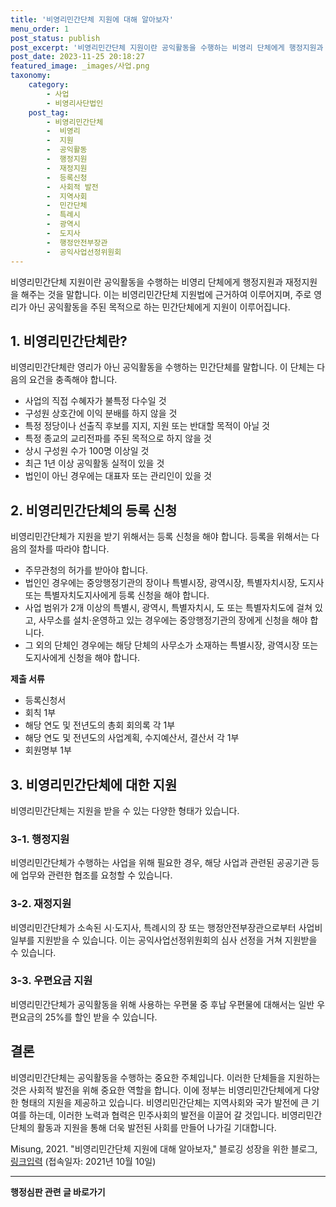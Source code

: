 ```yaml
---
title: '비영리민간단체 지원에 대해 알아보자'
menu_order: 1
post_status: publish
post_excerpt: '비영리민간단체 지원이란 공익활동을 수행하는 비영리 단체에게 행정지원과 재정지원을 해주는 것을 말합니다. 이는 비영리민간단체 지원법에 근거하여 이루어지며, 주로 영리가 아닌 공익활동을 주된 목적으로 하는 민간단체에게 지원이 이루어집니다.'
post_date: 2023-11-25 20:18:27
featured_image: _images/사업.png
taxonomy:
    category:
        - 사업
        - 비영리사단법인
    post_tag:
        - 비영리민간단체
        -  비영리
        -  지원
        -  공익활동
        -  행정지원
        -  재정지원
        -  등록신청
        -  사회적 발전
        -  지역사회
        -  민간단체
        -  특례시
        -  광역시
        -  도지사
        -  행정안전부장관
        -  공익사업선정위원회
---
```



비영리민간단체 지원이란 공익활동을 수행하는 비영리 단체에게 행정지원과 재정지원을 해주는 것을 말합니다. 이는 비영리민간단체 지원법에 근거하여 이루어지며, 주로 영리가 아닌 공익활동을 주된 목적으로 하는 민간단체에게 지원이 이루어집니다.

## 1. 비영리민간단체란?
비영리민간단체란 영리가 아닌 공익활동을 수행하는 민간단체를 말합니다. 이 단체는 다음의 요건을 충족해야 합니다.
- 사업의 직접 수혜자가 불특정 다수일 것
- 구성원 상호간에 이익 분배를 하지 않을 것
- 특정 정당이나 선출직 후보를 지지, 지원 또는 반대할 목적이 아닐 것
- 특정 종교의 교리전파를 주된 목적으로 하지 않을 것
- 상시 구성원 수가 100명 이상일 것
- 최근 1년 이상 공익활동 실적이 있을 것
- 법인이 아닌 경우에는 대표자 또는 관리인이 있을 것

## 2. 비영리민간단체의 등록 신청
비영리민간단체가 지원을 받기 위해서는 등록 신청을 해야 합니다. 등록을 위해서는 다음의 절차를 따라야 합니다.
- 주무관청의 허가를 받아야 합니다. 
- 법인인 경우에는 중앙행정기관의 장이나 특별시장, 광역시장, 특별자치시장, 도지사 또는 특별자치도지사에게 등록 신청을 해야 합니다.
- 사업 범위가 2개 이상의 특별시, 광역시, 특별자치시, 도 또는 특별자치도에 걸쳐 있고, 사무소를 설치·운영하고 있는 경우에는 중앙행정기관의 장에게 신청을 해야 합니다.
- 그 외의 단체인 경우에는 해당 단체의 사무소가 소재하는 특별시장, 광역시장 또는 도지사에게 신청을 해야 합니다.

**제출 서류**
- 등록신청서
- 회칙 1부
- 해당 연도 및 전년도의 총회 회의록 각 1부
- 해당 연도 및 전년도의 사업계획, 수지예산서, 결산서 각 1부
- 회원명부 1부

## 3. 비영리민간단체에 대한 지원
비영리민간단체는 지원을 받을 수 있는 다양한 형태가 있습니다.

### 3-1. 행정지원
비영리민간단체가 수행하는 사업을 위해 필요한 경우, 해당 사업과 관련된 공공기관 등에 업무와 관련한 협조를 요청할 수 있습니다.

### 3-2. 재정지원
비영리민간단체가 소속된 시·도지사, 특례시의 장 또는 행정안전부장관으로부터 사업비 일부를 지원받을 수 있습니다. 이는 공익사업선정위원회의 심사 선정을 거쳐 지원받을 수 있습니다.

### 3-3. 우편요금 지원
비영리민간단체가 공익활동을 위해 사용하는 우편물 중 후납 우편물에 대해서는 일반 우편요금의 25%를 할인 받을 수 있습니다.

## 결론
비영리민간단체는 공익활동을 수행하는 중요한 주체입니다. 이러한 단체들을 지원하는 것은 사회적 발전을 위해 중요한 역할을 합니다. 이에 정부는 비영리민간단체에게 다양한 형태의 지원을 제공하고 있습니다. 비영리민간단체는 지역사회와 국가 발전에 큰 기여를 하는데, 이러한 노력과 협력은 민주사회의 발전을 이끌어 갈 것입니다. 비영리민간단체의 활동과 지원을 통해 더욱 발전된 사회를 만들어 나가길 기대합니다.

Misung, 2021. "비영리민간단체 지원에 대해 알아보자," 블로깅 성장을 위한 블로그, [링크입력](https://example.com/blog-post) (접속일자: 2021년 10월 10일)
<!-- wp:separator -->
<hr class="wp-block-separator has-alpha-channel-opacity"/>
<!-- /wp:separator -->

<!-- wp:group {"backgroundColor":"base","layout":{"type":"constrained"}} -->
<div class="wp-block-group has-base-background-color has-background"><!-- wp:paragraph {"align":"center","fontSize":"medium"} -->
<p class="has-text-align-center has-large-font-size"><strong>행정심판 관련 글 바로가기</strong></p>
<!-- /wp:paragraph -->


<!-- wp:latest-posts
{"categories":[{"id":15531,"count":19,"description":"","link":"https://uknowlaw.com/category/%ed%96%89%ec%a0%95%ec%8b%ac%ed%8c%90/","name":"행정심판","slug":"행정심판","taxonomy":"category","parent":0,"meta":[],"_links":{"self":[{"href":"https://uknowlaw.com/wp-json/wp/v2/categories/15531"}],"collection":[{"href":"https://uknowlaw.com/wp-json/wp/v2/categories"}],"about":[{"href":"https://uknowlaw.com/wp-json/wp/v2/taxonomies/category"}],"wp:post_type":[{"href":"https://uknowlaw.com/wp-json/wp/v2/posts?categories=15531"}],"curies":[{"name":"wp","href":"https://api.w.org/{rel}","templated":true}]}}],"postsToShow":100,"excerptLength":28,"postLayout":"grid","columns":2,"featuredImageAlign":"left","featuredImageSizeSlug":"large","fontSize":"small"} /--></div>
<!-- /wp:group -->